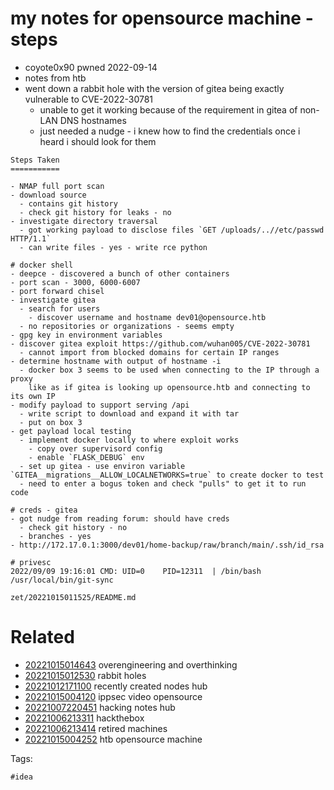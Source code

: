 # my notes for opensource machine - steps

- coyote0x90 pwned 2022-09-14
- notes from htb
- went down a rabbit hole with the version of gitea being exactly vulnerable to CVE-2022-30781
  - unable to get it working because of the requirement in gitea of non-LAN DNS hostnames
  - just needed a nudge - i knew how to find the credentials once i heard i should look for them

```
Steps Taken
===========

- NMAP full port scan
- download source
  - contains git history
  - check git history for leaks - no
- investigate directory traversal
  - got working payload to disclose files `GET /uploads/..//etc/passwd HTTP/1.1`
  - can write files - yes - write rce python

# docker shell
- deepce - discovered a bunch of other containers
- port scan - 3000, 6000-6007
- port forward chisel
- investigate gitea
  - search for users
    - discover username and hostname dev01@opensource.htb
  - no repositories or organizations - seems empty
- gpg key in environment variables
- discover gitea exploit https://github.com/wuhan005/CVE-2022-30781
  - cannot import from blocked domains for certain IP ranges
- determine hostname with output of hostname -i
  - docker box 3 seems to be used when connecting to the IP through a proxy
    like as if gitea is looking up opensource.htb and connecting to its own IP
- modify payload to support serving /api
  - write script to download and expand it with tar
  - put on box 3
- get payload local testing
  - implement docker locally to where exploit works
    - copy over supervisord config
    - enable `FLASK_DEBUG` env
  - set up gitea - use environ variable `GITEA__migrations__ALLOW_LOCALNETWORKS=true` to create docker to test
  - need to enter a bogus token and check "pulls" to get it to run code

# creds - gitea
- got nudge from reading forum: should have creds
  - check git history - no
  - branches - yes
- http://172.17.0.1:3000/dev01/home-backup/raw/branch/main/.ssh/id_rsa

# privesc
2022/09/09 19:16:01 CMD: UID=0    PID=12311  | /bin/bash /usr/local/bin/git-sync
```

` zet/20221015011525/README.md `

# Related

- [20221015014643](/zet/20221015014643/README.md) overengineering and overthinking
- [20221015012530](/zet/20221015012530/README.md) rabbit holes
- [20221012171100](/zet/20221012171100/README.md) recently created nodes hub
- [20221015004120](/zet/20221015004120/README.md) ippsec video opensource
- [20221007220451](/zet/20221007220451/README.md) hacking notes hub
- [20221006213311](/zet/20221006213311/README.md) hackthebox
- [20221006213414](/zet/20221006213414/README.md) retired machines
- [20221015004252](/zet/20221015004252/README.md) htb opensource machine

Tags:

    #idea
